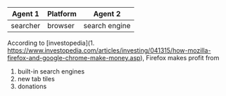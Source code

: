 Agent 1|Platform|Agent 2|
---|---|---|
searcher|browser|search engine|


According to [investopedia](1. https://www.investopedia.com/articles/investing/041315/how-mozilla-firefox-and-google-chrome-make-money.asp), Firefox makes profit from
1. built-in search engines
2. new tab tiles
3. donations

